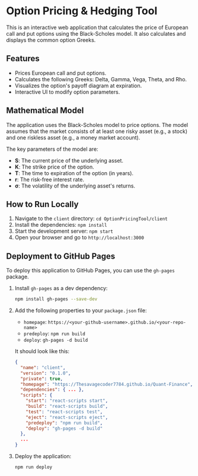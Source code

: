 
# Option Pricing & Hedging Tool

This is an interactive web application that calculates the price of European call and put options using the Black-Scholes model. It also calculates and displays the common option Greeks.

## Features

- Prices European call and put options.
- Calculates the following Greeks: Delta, Gamma, Vega, Theta, and Rho.
- Visualizes the option's payoff diagram at expiration.
- Interactive UI to modify option parameters.

## Mathematical Model

The application uses the Black-Scholes model to price options. The model assumes that the market consists of at least one risky asset (e.g., a stock) and one riskless asset (e.g., a money market account).

The key parameters of the model are:

- **S**: The current price of the underlying asset.
- **K**: The strike price of the option.
- **T**: The time to expiration of the option (in years).
- **r**: The risk-free interest rate.
- **σ**: The volatility of the underlying asset's returns.

## How to Run Locally

1. Navigate to the `client` directory: `cd OptionPricingTool/client`
2. Install the dependencies: `npm install`
3. Start the development server: `npm start`
4. Open your browser and go to `http://localhost:3000`

## Deployment to GitHub Pages

To deploy this application to GitHub Pages, you can use the `gh-pages` package.

1. Install `gh-pages` as a dev dependency:
   ```bash
   npm install gh-pages --save-dev
   ```
2. Add the following properties to your `package.json` file:
   - `homepage`: `https://<your-github-username>.github.io/<your-repo-name>`
   - `predeploy`: `npm run build`
   - `deploy`: `gh-pages -d build`

   It should look like this:
   ```json
   {
     "name": "client",
     "version": "0.1.0",
     "private": true,
     "homepage": "https://Thesavagecoder7784.github.io/Quant-Finance",
     "dependencies": { ... },
     "scripts": {
       "start": "react-scripts start",
       "build": "react-scripts build",
       "test": "react-scripts test",
       "eject": "react-scripts eject",
       "predeploy": "npm run build",
       "deploy": "gh-pages -d build"
     },
     ...
   }
   ```
3. Deploy the application:
   ```bash
   npm run deploy
   ```
